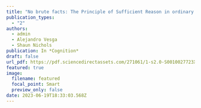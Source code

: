 ```yaml
---
title: "No brute facts: The Principle of Sufficient Reason in ordinary thought"
publication_types:
  - "2"
authors:
  - admin
  - Alejandro Vesga
  - Shaun Nichols
publication: In *Cognition*
draft: false
url_pdf: https://pdf.sciencedirectassets.com/271061/1-s2.0-S0010027723X00067/1-s2.0-S0010027723001130/main.pdf?X-Amz-Security-Token=IQoJb3JpZ2luX2VjEDoaCXVzLWVhc3QtMSJHMEUCIGTAOEp7AO%2FuPOBOMBeEQ%2F6TxoP1d4Qp1OrS9RDq%2FKReAiEAidVogc%2FcNJoGMrxGoL0dQO7CuCKeXkuq2NozhbohGc4quwUIk%2F%2F%2F%2F%2F%2F%2F%2F%2F%2F%2FARAFGgwwNTkwMDM1NDY4NjUiDDsdEHjlnTB%2BfInkmSqPBTn5%2FwWYoybDWG3RzVIGqqhNOnK3pas9ebECeoRd98OhJ22NiHMosLAwwQ6UrRhbjSs5Q1sBkjFFA32e44hjqcXKulrN8F3WpPWiaGGFFI6BPvzb0dURSEfpDhx5gMkHl%2Fy6zYpst92w3MM%2BpUPraltIIfcUr7axMeaj37JownFJSqq9sQh8H%2BnO45PwjRfvvfZ4o%2BM%2FORnwdWJ97XOkVMqpE0VFaCoSYzFdFjGFYlcR%2FQPaToCvd5QA06ipLTiXoVGDCiniJTn0mNpC2U0l0RkIimjVOGISYBiy3gX7FR35az7frFWLkrpgJDa%2FdMO%2F26RsfQEApOw5FMQEtHA%2FeofDFIqoMOVQzmBy2sNnbwM4Ae8rNe7i7UgJQMQwZ1ov04zjGUKeKR80jRbvFCpz%2BHU2TDopUffJEqX3ufP3apE3A%2BpkR5Uay7H88KSrJlxQgJAjptlKSjQ6A3Mani4%2BX4J5oWB641g877BmsXJpr2uNrPrSy%2Bz5EUNy3ICUjJoe9jPROckrO3%2Fm%2BVsT%2Bcas4CzchYle9B5zcLgnk1jvem4xps1f2PnzVB0PKe0hfovVzvMDEjzA%2BvPL6qP8hx3%2BPs3XOKNztsdVqa4SWkaEMuH%2BeTAbiASXcrJjXQFkaYR6LpsK6uQT6rYqpPJgwQxtIxYtyK5zRk5T1MxIvyUEQSEKh8yf2%2FFHG3f%2FWc6mO5STaakzo0qM3wwwQbFqlAEyPvqw0iPzQNTCjLQB18V%2F%2BbAlUQOY0cR2a5aNKOnbymU1Wcys85ZLT9lDazz8Arwk2N744BqDJeYFzPPvgLPnThPe%2FsqDFSxjGcu8J0gRir4Wp0bMdjefwcyNHxuTKvLxlUzMROnnQf676PY0aTcgybowoaHCpAY6sQG3hiAYoppQrmafuNGW0SSIoBsm1gkBi0dW6g4Z9m8RdFUjN8mS5tyN5n4Buh9%2Bc2BLMRUAM9KJnfqaR2EzXkFE7BqcQvlrFi2OIzUs6za05Nj%2FzUHds%2FcB92gqgT3Bv%2BWtpb6Z17MdJ6cBbKD3et63yuh6N4ing85Yv3E9%2FH2yj01CjQCUEPH%2B133C1MJVnrhx%2B59NZrJiP8azBUTOoARTLztuu%2FRN0RYv3rv%2FLxK%2FjXc%3D&X-Amz-Algorithm=AWS4-HMAC-SHA256&X-Amz-Date=20230619T183857Z&X-Amz-SignedHeaders=host&X-Amz-Expires=300&X-Amz-Credential=ASIAQ3PHCVTYSNFWHBNZ%2F20230619%2Fus-east-1%2Fs3%2Faws4_request&X-Amz-Signature=72c715b9a086740730967198345865ccd4ec9f84f5aeaf07561ee09c9972b922&hash=0990a60b27342d9eeefe26df066e282f9400ece5ec738597c82e5247e56a1c07&host=68042c943591013ac2b2430a89b270f6af2c76d8dfd086a07176afe7c76c2c61&pii=S0010027723001130&tid=spdf-e3eb74c0-2651-4bac-9d1e-a321f73a6213&sid=4f6b58a04167714c995b3dc501e5726e3455gxrqb&type=client&tsoh=d3d3LnNjaWVuY2VkaXJlY3QuY29t&ua=1d0450025a02015b51560a&rr=7d9de458ed8575bf&cc=gb
featured: true
image:
  filename: featured
  focal_point: Smart
  preview_only: false
date: 2023-06-19T18:33:03.568Z
---
```

